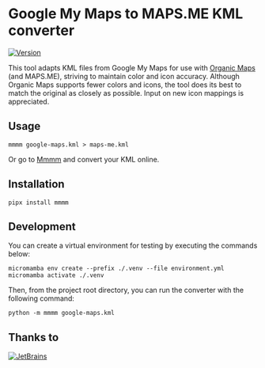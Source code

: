 Google My Maps to MAPS.ME KML converter
=======================================

<!-- cut -->
[![Version](https://img.shields.io/pypi/v/mmmm.svg)](https://pypi.org/project/mmmm/)
<!-- end -->

This tool adapts KML files from Google My Maps
for use with [Organic Maps](https://organicmaps.app/) (and MAPS.ME),
striving to maintain color and icon accuracy.
Although Organic Maps supports fewer colors and icons,
the tool does its best to match the original as closely as possible.
Input on new icon mappings is appreciated.

Usage
-----

    mmmm google-maps.kml > maps-me.kml

Or go to [Mmmm](https://mmm.city) and convert your KML online.

Installation
------------

    pipx install mmmm

Development
-----------

You can create a virtual environment for testing by executing the commands below:

    micromamba env create --prefix ./.venv --file environment.yml
    micromamba activate ./.venv

Then, from the project root directory, you can run the converter with the following command:

    python -m mmmm google-maps.kml

<!-- cut -->
Thanks to
---------
[![JetBrains](https://raw.githubusercontent.com/igrmk/mmmm/master/svg/jetbrains.svg)](https://www.jetbrains.com/?from=mmmm)
<!-- end -->
